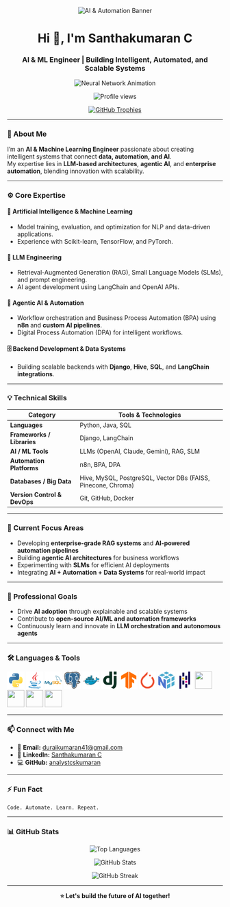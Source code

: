 <!-- Banner -->
<p align="center">
  <img src="https://i.imgur.com/4kLE7pV.png" alt="AI & Automation Banner" />
</p>

<h1 align="center">Hi 👋, I'm Santhakumaran C</h1>
<h3 align="center">AI & ML Engineer | Building Intelligent, Automated, and Scalable Systems</h3>

<p align="center">
  <img src="https://media.giphy.com/media/v1.Y2lkPTc5MGI3NjExbDNxOXNhZDJuOXVtNjUwc2lqOWRvdm4zMWo3bGcwYWR5azlsdTdyMyZlcD12MV9naWZzX3NlYXJjaCZjdD1n/qgQUggAC3Pfv687qPC/giphy.gif" width="400" alt="Neural Network Animation"/>
</p>
<p align="center">
  <img src="https://komarev.com/ghpvc/?username=analystcskumaran&label=Profile%20views&color=0e75b6&style=flat" alt="Profile views" />
</p>

<p align="center">
  <a href="https://github.com/ryo-ma/github-profile-trophy">
    <img src="https://github-profile-trophy.vercel.app/?username=analystcskumaran&theme=algolia&margin-w=10" alt="GitHub Trophies" />
  </a>
</p>

---

### 🧠 About Me

I’m an **AI & Machine Learning Engineer** passionate about creating intelligent systems that connect **data, automation, and AI**.  
My expertise lies in **LLM-based architectures**, **agentic AI**, and **enterprise automation**, blending innovation with scalability.

---

### ⚙️ Core Expertise

#### 🧩 Artificial Intelligence & Machine Learning
- Model training, evaluation, and optimization for NLP and data-driven applications.  
- Experience with Scikit-learn, TensorFlow, and PyTorch.

#### 🧠 LLM Engineering
- Retrieval-Augmented Generation (RAG), Small Language Models (SLMs), and prompt engineering.  
- AI agent development using LangChain and OpenAI APIs.

#### 🤖 Agentic AI & Automation
- Workflow orchestration and Business Process Automation (BPA) using **n8n** and **custom AI pipelines**.  
- Digital Process Automation (DPA) for intelligent workflows.

#### 🗄️ Backend Development & Data Systems
- Building scalable backends with **Django**, **Hive**, **SQL**, and **LangChain integrations**.

---

### 💡 Technical Skills

| Category | Tools & Technologies |
|-----------|---------------------|
| **Languages** | Python, Java, SQL |
| **Frameworks / Libraries** | Django, LangChain |
| **AI / ML Tools** | LLMs (OpenAI, Claude, Gemini), RAG, SLM |
| **Automation Platforms** | n8n, BPA, DPA |
| **Databases / Big Data** | Hive, MySQL, PostgreSQL, Vector DBs (FAISS, Pinecone, Chroma) |
| **Version Control & DevOps** | Git, GitHub, Docker |

---

### 🎯 Current Focus Areas

- Developing **enterprise-grade RAG systems** and **AI-powered automation pipelines**  
- Building **agentic AI architectures** for business workflows  
- Experimenting with **SLMs** for efficient AI deployments  
- Integrating **AI + Automation + Data Systems** for real-world impact  

---

### 🚀 Professional Goals

- Drive **AI adoption** through explainable and scalable systems  
- Contribute to **open-source AI/ML and automation frameworks**  
- Continuously learn and innovate in **LLM orchestration and autonomous agents**

---

### 🛠️ Languages & Tools

<p align="left">
  <img src="https://raw.githubusercontent.com/devicons/devicon/master/icons/python/python-original.svg" width="40" height="40"/>
  <img src="https://raw.githubusercontent.com/devicons/devicon/master/icons/java/java-original.svg" width="40" height="40"/>
  <img src="https://raw.githubusercontent.com/devicons/devicon/master/icons/mysql/mysql-original-wordmark.svg" width="40" height="40"/>
  <img src="https://raw.githubusercontent.com/devicons/devicon/master/icons/postgresql/postgresql-original.svg" width="40" height="40"/>
  <img src="https://raw.githubusercontent.com/devicons/devicon/master/icons/docker/docker-original.svg" width="40" height="40"/>
  <img src="https://raw.githubusercontent.com/devicons/devicon/master/icons/django/django-plain.svg" width="40" height="40"/>
  <img src="https://raw.githubusercontent.com/devicons/devicon/master/icons/tensorflow/tensorflow-original.svg" width="40" height="40"/>
  <img src="https://raw.githubusercontent.com/devicons/devicon/master/icons/pytorch/pytorch-original.svg" width="40" height="40"/>
  <img src="https://raw.githubusercontent.com/devicons/devicon/master/icons/numpy/numpy-original.svg" width="40" height="40"/>
  <img src="https://raw.githubusercontent.com/devicons/devicon/master/icons/pandas/pandas-original.svg" width="40" height="40"/>
  <img src="https://matplotlib.org/3.1.1/_static/logo2_compressed.svg" width="40" height="40"/>
  <img src="https://seaborn.pydata.org/_static/logo-wide-lightbg.svg" width="40" height="40"/>
  <img src="https://cdn.jsdelivr.net/gh/devicons/devicon/icons/git/git-original.svg" width="40" height="40"/>
  <img src="https://github.githubassets.com/images/modules/logos_page/GitHub-Mark.png" width="40" height="40"/>
</p>

---

### 📫 Connect with Me

- 📧 **Email:** duraikumaran41@gmail.com 
- 🔗 **LinkedIn:** [Santhakumaran C](https://www.linkedin.com/in/cskumaranit?utm_source=share&utm_campaign=share_via&utm_content=profile&utm_medium=android_app)  
- 💻 **GitHub:** [analystcskumaran](https://github.com/analystcskumaran)

---

### ⚡ Fun Fact
`Code. Automate. Learn. Repeat.`

---

### 📊 GitHub Stats

<p align="center">
  <img src="https://github-readme-stats.vercel.app/api/top-langs?username=analystcskumaran&show_icons=true&locale=en&layout=compact" alt="Top Languages" />
</p>

<p align="center">
  <img src="https://github-readme-stats.vercel.app/api?username=analystcskumaran&show_icons=true&locale=en" alt="GitHub Stats" />
</p>

<p align="center">
  <img src="https://github-readme-streak-stats.herokuapp.com/?user=analystcskumaran" alt="GitHub Streak" />
</p>

---

<p align="center">
  <b>⭐ Let's build the future of AI together!</b>
</p>
